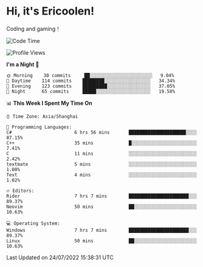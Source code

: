 # Hi, it's Ericoolen!
Coding and gaming！

<!--START_SECTION:waka-->
![Code Time](http://img.shields.io/badge/Code%20Time-340%20hrs%2052%20mins-blue)

![Profile Views](http://img.shields.io/badge/Profile%20Views-3-blue)

**I'm a Night 🦉** 

```text
🌞 Morning    30 commits     ██░░░░░░░░░░░░░░░░░░░░░░░   9.04% 
🌆 Daytime    114 commits    ████████░░░░░░░░░░░░░░░░░   34.34% 
🌃 Evening    123 commits    █████████░░░░░░░░░░░░░░░░   37.05% 
🌙 Night      65 commits     █████░░░░░░░░░░░░░░░░░░░░   19.58%

```


📊 **This Week I Spent My Time On** 

```text
⌚︎ Time Zone: Asia/Shanghai

💬 Programming Languages: 
C#                       6 hrs 56 mins       █████████████████████░░░░   87.15% 
C++                      35 mins             █░░░░░░░░░░░░░░░░░░░░░░░░   7.41% 
C                        11 mins             ░░░░░░░░░░░░░░░░░░░░░░░░░   2.42% 
textmate                 5 mins              ░░░░░░░░░░░░░░░░░░░░░░░░░   1.08% 
Text                     4 mins              ░░░░░░░░░░░░░░░░░░░░░░░░░   1.02%

🔥 Editors: 
Rider                    7 hrs 7 mins        ██████████████████████░░░   89.37% 
Neovim                   50 mins             ██░░░░░░░░░░░░░░░░░░░░░░░   10.63%

💻 Operating System: 
Windows                  7 hrs 7 mins        ██████████████████████░░░   89.37% 
Linux                    50 mins             ██░░░░░░░░░░░░░░░░░░░░░░░   10.63%

```


 Last Updated on 24/07/2022 15:38:31 UTC
<!--END_SECTION:waka-->

